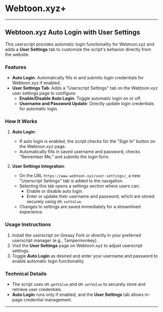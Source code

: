 # Webtoon.xyz+
---

## Webtoon.xyz Auto Login with User Settings

This userscript provides automatic login functionality for Webtoon.xyz and adds a **User Settings** tab to customize the script's behavior directly from the website.

### Features
- **Auto Login**: Automatically fills in and submits login credentials for Webtoon.xyz if enabled.
- **User Settings Tab**: Adds a "Userscript Settings" tab on the Webtoon.xyz user settings page to configure:
  - **Enable/Disable Auto Login**: Toggle automatic login on or off.
  - **Username and Password Update**: Directly update login credentials for automatic login.

### How It Works
1. **Auto Login**:
   - If auto login is enabled, the script checks for the "Sign In" button on the Webtoon.xyz page.
   - Automatically fills in saved username and password, checks "Remember Me," and submits the login form.

2. **User Settings Integration**:
   - On the URL `https://www.webtoon.xyz/user-settings/`, a new "Userscript Settings" tab is added to the navigation.
   - Selecting this tab opens a settings section where users can:
      - Enable or disable auto login.
      - Enter or update their username and password, which are stored securely using `GM.setValue`.
   - Changes to settings are saved immediately for a streamlined experience.

### Usage Instructions
1. Install the userscript on Greasy Fork or directly in your preferred userscript manager (e.g., Tampermonkey).
2. Visit the **User Settings** page on Webtoon.xyz to adjust userscript settings.
3. Toggle **Auto Login** as desired and enter your username and password to enable automatic login functionality.

### Technical Details
- The script uses `GM.getValue` and `GM.setValue` to securely store and retrieve user credentials.
- **Auto Login** runs only if enabled, and the **User Settings** tab allows in-page credential management.

---

